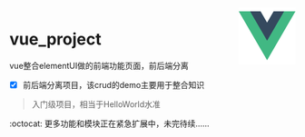 <img align="right" alt="Vue Template" src="./img/vue.png" width="100">

# vue_project
vue整合elementUI做的前端功能页面，前后端分离

- [x] 前后端分离项目，该crud的demo主要用于整合知识

> 入门级项目，相当于HelloWorld水准

:octocat: 更多功能和模块正在紧急扩展中，未完待续......
